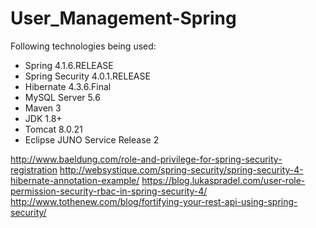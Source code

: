 # User_Management-Spring


Following technologies being used:
<ul>
  <li>Spring 4.1.6.RELEASE</li>
<li>Spring Security 4.0.1.RELEASE</li>
<li>Hibernate 4.3.6.Final</li>
<li>MySQL Server 5.6</li>
<li>Maven 3</li>
<li>JDK 1.8+</li>
<li>Tomcat 8.0.21</li>
<li>Eclipse JUNO Service Release 2</li>
</ul>


http://www.baeldung.com/role-and-privilege-for-spring-security-registration
http://websystique.com/spring-security/spring-security-4-hibernate-annotation-example/
https://blog.lukaspradel.com/user-role-permission-security-rbac-in-spring-security-4/
http://www.tothenew.com/blog/fortifying-your-rest-api-using-spring-security/
